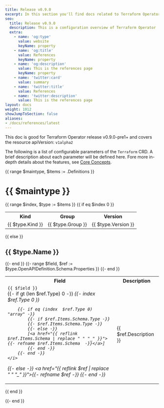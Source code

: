 ```yaml
---
title: Release v0.9.0
excerpt: In this section you'll find docs related to Terraform Operator's API and other features.
seo:
  title: Release v0.9.0
  description: This is a configuration overview of Terraform Operator
  extra:
    - name: 'og:type'
      value: website
      keyName: property
    - name: 'og:title'
      value: References
      keyName: property
    - name: 'og:description'
      value: This is the references page
      keyName: property
    - name: 'twitter:card'
      value: summary
    - name: 'twitter:title'
      value: References
    - name: 'twitter:description'
      value: This is the references page
layout: docs
weight: 1012
showJumpToSection: false
aliases:
- /docs/references/latest
---
```



<div class="note">
This doc is good for Terraform Operator release v0.9.0-pre1+ and covers the resource apiVersion: <code>v1alpha2</code>
</div>

The following is a list of configurable parameters of the `Terraform` CRD. A brief description about each parameter will be defined here. Fore more in-depth details about the features, see [Core Concepts](../../core-concepts).


{{ range $maintype, $items := .Definitions }}
# {{ $maintype }}

{{ range $index, $type := $items }}
{{ if eq $index 0 }}
<table class="apitable">
<tr><th>Kind</th><th>Group</th><th>Version</th></tr>
<tr><td>{{ $type.Kind }}</td><td>{{ $type.Group }}</td><td>{{ $type.Version }}</td></tr>
</table>
{{ else }}
<h2 id="{{ $type.Name | replace " " "_" }}">{{ $type.Name }}</h2>
{{- end }}


<table class="apitable">
<tr><th>Field</th><th>Description</th></tr>
{{- range $field, $ref := $type.OpenAPIDefinition.Schema.Properties }}
<tr><td><code class="field">{{ $field }}</code><br/>
{{- if gt (len $ref.Type) 0 -}}
    <i>
        {{- index  $ref.Type 0 }}

        {{- if eq (index  $ref.Type 0) "array" -}}
            {{- if $ref.Items.Schema.Type -}}
            {{- $ref.Items.Schema.Type -}}
            {{- else -}}
            [<a href="{{ reflink $ref.Items.Schema | replace " " "_" }}">{{- refname $ref.Items.Schema  -}}</a>]
            {{- end -}}
        {{- end -}}
    </i>
{{- else -}}
    <i><a href="{{ reflink $ref | replace " " "_" }}">{{- refname $ref -}}</a></i>
{{- end -}}</td><td> {{ $ref.Description }} </td></tr>
{{- end }}
</table>

{{ end }}

{{- end }}
